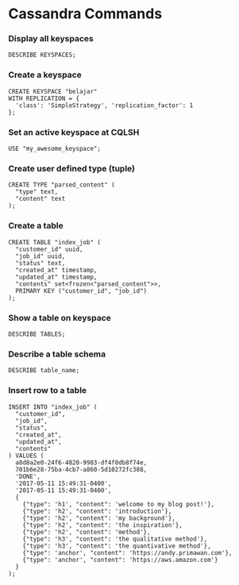 # Cassandra Commands

### Display all keyspaces
```
DESCRIBE KEYSPACES;
```

### Create a keyspace
```
CREATE KEYSPACE "belajar"
WITH REPLICATION = {
  'class': 'SimpleStrategy', 'replication_factor': 1
};
```

### Set an active keyspace at CQLSH
```
USE "my_awesome_keyspace";
```

### Create user defined type (tuple)
```
CREATE TYPE "parsed_content" ( 
  "type" text, 
  "content" text 
);
```

### Create a table
```
CREATE TABLE "index_job" ( 
  "customer_id" uuid,
  "job_id" uuid,
  "status" text,
  "created_at" timestamp,
  "updated_at" timestamp,
  "contents" set<frozen<"parsed_content">>,
  PRIMARY KEY ("customer_id", "job_id")
);
```

### Show a table on keyspace
```
DESCRIBE TABLES;
```

### Describe a table schema
```
DESCRIBE table_name;
```

### Insert row to a table
```
INSERT INTO "index_job" (
  "customer_id", 
  "job_id", 
  "status", 
  "created_at", 
  "updated_at", 
  "contents"
) VALUES (
  a8d8a2e0-24f6-4820-9983-df4f0db8f74e,
  701b6e28-75ba-4cb7-a860-5d10272fc388,
  'DONE',
  '2017-05-11 15:49:31-0400',
  '2017-05-11 15:49:31-0400',
  {
  	{"type": 'h1', "content": 'welcome to my blog post!'},
  	{"type": 'h2', "content": 'introduction'},
  	{"type": 'h2', "content": 'my background'},
  	{"type": 'h2', "content": 'the inspiration'},
  	{"type": 'h2', "content": 'method'},
  	{"type": 'h3', "content": 'the qualitative method'},
  	{"type": 'h3', "content": 'the quantivative method'},
  	{"type": 'anchor', "content": 'https://andy.primawan.com'},
  	{"type": 'anchor', "content": 'https://aws.amazon.com'}
  }
);
```
